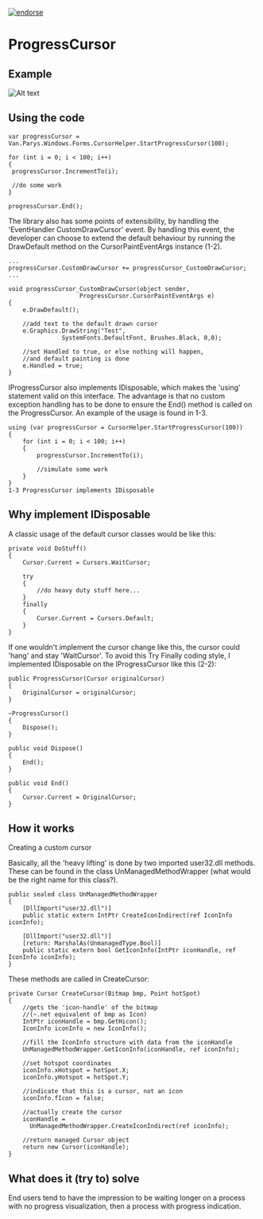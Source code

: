 [![endorse](http://api.coderwall.com/pietervp/endorsecount.png)](http://coderwall.com/pietervp)

ProgressCursor
==============
Example
-------
![Alt text](http://www.codeproject.com/KB/progress/progresscursor/cursor.png)

Using the code
--------------

	var progressCursor = Van.Parys.Windows.Forms.CursorHelper.StartProgressCursor(100);

	for (int i = 0; i < 100; i++)
	{
	 progressCursor.IncrementTo(i);

	 //do some work
	}

	progressCursor.End();
	
	
The library also has some points of extensibility, by handling the 'EventHandler<CursorPaintEventArgs> CustomDrawCursor' event. By handling this event, the developer can choose to extend the default behaviour by running the DrawDefault method on the CursorPaintEventArgs instance (1-2).

	...
	progressCursor.CustomDrawCursor += progressCursor_CustomDrawCursor;
	...

	void progressCursor_CustomDrawCursor(object sender, 
						ProgressCursor.CursorPaintEventArgs e)
	{
		e.DrawDefault();
		
		//add text to the default drawn cursor
		e.Graphics.DrawString("Test", 
				   SystemFonts.DefaultFont, Brushes.Black, 0,0);
		
		//set Handled to true, or else nothing will happen,
		//and default painting is done
		e.Handled = true;
	}
	
	
IProgressCursor also implements IDisposable, which makes the 'using' statement valid on this interface. The advantage is that no custom exception handling has to be done to ensure the End() method is called on the ProgressCursor. An example of the usage is found in 1-3.

	using (var progressCursor = CursorHelper.StartProgressCursor(100))
	{
		for (int i = 0; i < 100; i++)
		{
			progressCursor.IncrementTo(i);

			//simulate some work
		}
	}
	1-3 ProgressCursor implements IDisposable

Why implement IDisposable 
-------------------------

A classic usage of the default cursor classes would be like this:

	private void DoStuff()
	{
		Cursor.Current = Cursors.WaitCursor;

		try
		{
			//do heavy duty stuff here...
		}
		finally 
		{
			Cursor.Current = Cursors.Default;
		}
	}
	
If one wouldn't implement the cursor change like this, the cursor could 'hang' and stay 'WaitCursor'. To avoid this Try Finally coding style, I implemented IDisposable on the IProgressCursor like this (2-2):

	public ProgressCursor(Cursor originalCursor)
	{
		OriginalCursor = originalCursor;
	}

	~ProgressCursor()
	{
		Dispose();
	}

	public void Dispose()
	{
		End();
	}

	public void End()
	{
		Cursor.Current = OriginalCursor;
	}
	
How it works
------------

Creating a custom cursor 

Basically, all the 'heavy lifting' is done by two imported user32.dll methods. These can be found in the class UnManagedMethodWrapper (what would be the right name for this class?).

	public sealed class UnManagedMethodWrapper
	{
		[DllImport("user32.dll")]
		public static extern IntPtr CreateIconIndirect(ref IconInfo iconInfo);

		[DllImport("user32.dll")]
		[return: MarshalAs(UnmanagedType.Bool)]
		public static extern bool GetIconInfo(IntPtr iconHandle, ref IconInfo iconInfo);
	}
	
These methods are called in CreateCursor:

	private Cursor CreateCursor(Bitmap bmp, Point hotSpot)
	{
		//gets the 'icon-handle' of the bitmap
		//(~.net equivalent of bmp as Icon)
		IntPtr iconHandle = bmp.GetHicon();
		IconInfo iconInfo = new IconInfo();
		
		//fill the IconInfo structure with data from the iconHandle
		UnManagedMethodWrapper.GetIconInfo(iconHandle, ref iconInfo);
		
		//set hotspot coordinates
		iconInfo.xHotspot = hotSpot.X;
		iconInfo.yHotspot = hotSpot.Y;
		
		//indicate that this is a cursor, not an icon
		iconInfo.fIcon = false;
		
		//actually create the cursor
		iconHandle = 
		  UnManagedMethodWrapper.CreateIconIndirect(ref iconInfo);
		
		//return managed Cursor object
		return new Cursor(iconHandle);
	}
	
What does it (try to) solve
---------------------------

End users tend to have the impression to be waiting longer on a process with no progress visualization, then a process with progress indication. 

